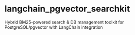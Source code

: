 # langchain_pgvector_searchkit
Hybrid BM25-powered search &amp; DB management toolkit for PostgreSQL/pgvector with LangChain integration
